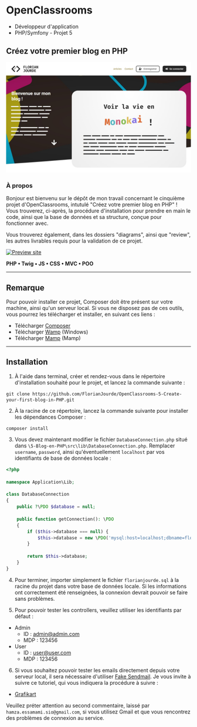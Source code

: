 # OpenClassrooms
- Développeur d'application
- PHP/Symfony - Projet 5

## Créez votre premier blog en PHP

![OpenClassrooms banneer](./public/ressources/images/readme-header.jpg)

### À propos

Bonjour est bienvenu sur le dépôt de mon travail concernant le cinquième projet d'OpenClassrooms, intutulé "Créez votre premier blog en PHP" ! Vous trouverez, ci-après, la procédure d'installation pour prendre en main le code, ainsi que la base de données et sa structure, conçue pour fonctionner avec.

Vous trouverez également, dans les dossiers "diagrams", ainsi que "review", les autres livrables requis pour la validation de ce projet.

[![Preview site](https://img.shields.io/badge/Preview%20site--89bf54?style=for-the-badge&logo=InternetExplorer&logoColor=white)](https://florianjourde.com/)

**PHP • Twig • JS • CSS • MVC • POO**

---


## Remarque

Pour pouvoir installer ce projet, Composer doit être présent sur votre machine, ainsi qu'un serveur local. Si vous ne disposez pas de ces outils, vous pourrez les télécharger et installer, en suivant ces liens :
- Télécharger [Composer](https://getcomposer.org/)
- Télécharger [Wamp](https://www.wampserver.com/) (Windows)
- Télécharger [Mamp](https://www.wampserver.com/) (Mamp)

---

## Installation

1. À l'aide dans terminal, créer et rendez-vous dans le répertoire d'installation souhaité pour le projet, et lancez la commande suivante :
```shell
git clone https://github.com/FlorianJourde/OpenClassrooms-5-Create-your-first-blog-in-PHP.git
```



2. À la racine de ce répertoire, lancez la commande suivante pour installer les dépendances Composer :
```shell
composer install
```

3. Vous devez maintenant modifier le fichier `DatabaseConnection.php` situé dans `\5-Blog-en-PHP\src\lib\DatabaseConnection.php`. Remplacer `username`, `password`, ainsi qu'éventuellement `localhost` par vos identifiants de base de données locale :
```php
<?php

namespace Application\Lib;

class DatabaseConnection
{
    public ?\PDO $database = null;

    public function getConnection(): \PDO
    {
        if ($this->database === null) {
            $this->database = new \PDO('mysql:host=localhost;dbname=florianjourde;charset=utf8', 'username', 'password');
        }

        return $this->database;
    }
}
```

4. Pour terminer, importer simplement le fichier `florianjourde.sql` à la racine du projet dans votre base de données locale. Si les informations ont correctement été renseignées, la connexion devrait pouvoir se faire sans problèmes.

5. Pour pouvoir tester les controllers, veuillez utiliser les identifiants par défaut :
- Admin
    - ID : admin@admin.com
    - MDP : 123456
- User
    - ID : user@user.com
    - MDP : 123456
    
6. Si vous souhaitez pouvoir tester les emails directement depuis votre serveur local, il sera nécessaire d'utiliser [Fake Sendmail](https://www.glob.com.au/sendmail/). Je vous invite à suivre ce tutoriel, qui vous indiquera la procédure à suivre :
- [Grafikart](https://grafikart.fr/blog/mail-local-wamp)

Veuillez préter attention au second commentaire, laissé par `hamza.essamami.sio@gmail.com`, si vous utilisez Gmail et que vous rencontrez des problèmes de connexion au service.